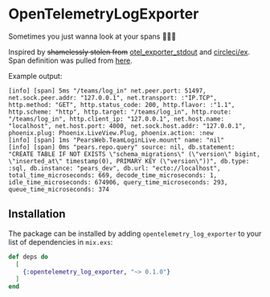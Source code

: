# OpenTelemetryLogExporter

Sometimes you just wanna look at your spans 🤷🏻‍♂️

Inspired by ~~shamelessly stolen from~~ [otel_exporter_stdout](https://github.com/open-telemetry/opentelemetry-erlang/blob/main/apps/opentelemetry/src/otel_exporter_stdout.erl) and [circleci/ex](https://github.com/circleci/ex/blob/main/o11y/honeycomb/formatter.go). Span definition was pulled from [here](https://github.com/open-telemetry/opentelemetry-erlang/blob/main/apps/opentelemetry/include/otel_span.hrl#L19).

Example output:
```shell
[info] [span] 5ms "/teams/log_in" net.peer.port: 51497, net.sock.peer.addr: "127.0.0.1", net.transport: :"IP.TCP", http.method: "GET", http.status_code: 200, http.flavor: :"1.1", http.scheme: "http", http.target: "/teams/log_in", http.route: "/teams/log_in", http.client_ip: "127.0.0.1", net.host.name: "localhost", net.host.port: 4000, net.sock.host.addr: "127.0.0.1", phoenix.plug: Phoenix.LiveView.Plug, phoenix.action: :new
[info] [span] 1ms "PearsWeb.TeamLoginLive.mount" name: "nil"
[info] [span] 0ms "pears.repo.query" source: nil, db.statement: "CREATE TABLE IF NOT EXISTS \"schema_migrations\" (\"version\" bigint, \"inserted_at\" timestamp(0), PRIMARY KEY (\"version\"))", db.type: :sql, db.instance: "pears_dev", db.url: "ecto://localhost", total_time_microseconds: 669, decode_time_microseconds: 1, idle_time_microseconds: 674906, query_time_microseconds: 293, queue_time_microseconds: 374
```

## Installation

The package can be installed by adding `opentelemetry_log_exporter` to your list of dependencies in `mix.exs`:

```elixir
def deps do
  [
    {:opentelemetry_log_exporter, "~> 0.1.0"}
  ]
end
```

